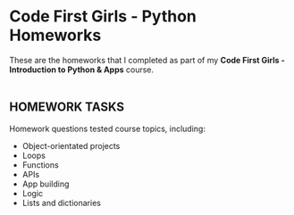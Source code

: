 # Code First Girls - Python Homeworks

These are the homeworks that I completed as part of my **Code First Girls - Introduction to Python & Apps** course. <br><br>

## HOMEWORK TASKS

Homework questions tested course topics, including:

- Object-orientated projects
- Loops
- Functions
- APIs
- App building
- Logic
- Lists and dictionaries
